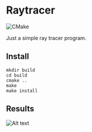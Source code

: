 # Raytracer
![CMake](https://github.com/sgooding/Raytracer/workflows/CMake/badge.svg)

Just a simple ray tracer program.

## Install
```
mkdir build
cd build
cmake ..
make
make install
```

## Results
![Alt text](output_test.ppm?raw=true "RayTraced Image")

